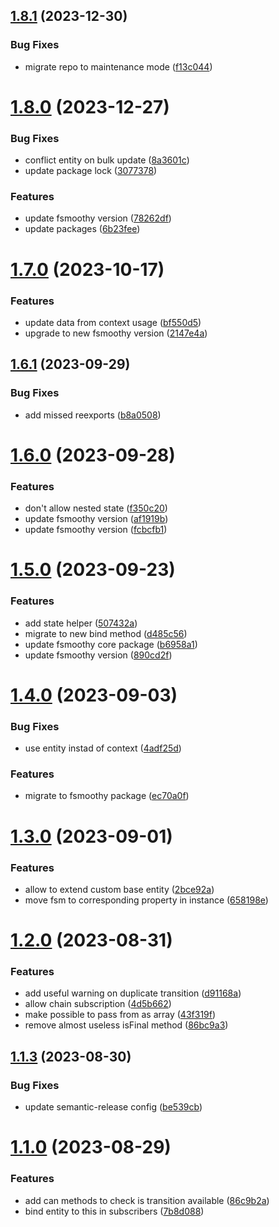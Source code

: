 ## [1.8.1](https://github.com/fsmoothy/typeorm-fsm/compare/v1.8.0...v1.8.1) (2023-12-30)


### Bug Fixes

* migrate repo to maintenance mode ([f13c044](https://github.com/fsmoothy/typeorm-fsm/commit/f13c044a921b2560235c7fe05e320b88abe2d399))

# [1.8.0](https://github.com/fsmoothy/typeorm-fsm/compare/v1.7.0...v1.8.0) (2023-12-27)


### Bug Fixes

* conflict entity on bulk update ([8a3601c](https://github.com/fsmoothy/typeorm-fsm/commit/8a3601c35c1a48ba9fd741abe4693ba9084450fb))
* update package lock ([3077378](https://github.com/fsmoothy/typeorm-fsm/commit/30773789e584b03d0c6c81966d6aa73b702e30ff))


### Features

* update fsmoothy version ([78262df](https://github.com/fsmoothy/typeorm-fsm/commit/78262df367e175bf543d1d148a561d6c09d9d6db))
* update packages ([6b23fee](https://github.com/fsmoothy/typeorm-fsm/commit/6b23fee86d91bc2f5353b14ccdc331a801657f6f))

# [1.7.0](https://github.com/fsmoothy/typeorm-fsm/compare/v1.6.1...v1.7.0) (2023-10-17)


### Features

* update data from context usage ([bf550d5](https://github.com/fsmoothy/typeorm-fsm/commit/bf550d518f2f0693cfa7bd9894cc3ae41dfe549a))
* upgrade to new fsmoothy version ([2147e4a](https://github.com/fsmoothy/typeorm-fsm/commit/2147e4abc0a3beca7436335249515e71f0064ba2))

## [1.6.1](https://github.com/fsmoothy/typeorm-fsm/compare/v1.6.0...v1.6.1) (2023-09-29)


### Bug Fixes

* add missed reexports ([b8a0508](https://github.com/fsmoothy/typeorm-fsm/commit/b8a050815b9ccbe100d7da2137117503a961f341))

# [1.6.0](https://github.com/fsmoothy/typeorm-fsm/compare/v1.5.0...v1.6.0) (2023-09-28)


### Features

* don't allow nested state ([f350c20](https://github.com/fsmoothy/typeorm-fsm/commit/f350c209a97c83e15fdd378c37db0cccb984b108))
* update fsmoothy version ([af1919b](https://github.com/fsmoothy/typeorm-fsm/commit/af1919b81ba787f3d64ba57142505312f2087c6a))
* update fsmoothy version ([fcbcfb1](https://github.com/fsmoothy/typeorm-fsm/commit/fcbcfb11bc77a477d4d19eecfcd27da6500de43f))

# [1.5.0](https://github.com/fsmoothy/typeorm-fsm/compare/v1.4.0...v1.5.0) (2023-09-23)


### Features

* add state helper ([507432a](https://github.com/fsmoothy/typeorm-fsm/commit/507432a85582837b206890e511fb01834c3ba2e4))
* migrate to new bind method ([d485c56](https://github.com/fsmoothy/typeorm-fsm/commit/d485c56d3bd8de977f9e3394b6a23eb9c6ef7325))
* update fsmoothy core package ([b6958a1](https://github.com/fsmoothy/typeorm-fsm/commit/b6958a1fd47312b66667fd952f64904c9d9ec7cd))
* update fsmoothy version ([890cd2f](https://github.com/fsmoothy/typeorm-fsm/commit/890cd2f1194093968c89b1471cfcf56d3c5f8fba))

# [1.4.0](https://github.com/fsmoothy/typeorm-fsm/compare/v1.3.0...v1.4.0) (2023-09-03)


### Bug Fixes

* use entity instad of context ([4adf25d](https://github.com/fsmoothy/typeorm-fsm/commit/4adf25d40730d1ad0b781305676ff6c46ad1b5d5))


### Features

* migrate to fsmoothy package ([ec70a0f](https://github.com/fsmoothy/typeorm-fsm/commit/ec70a0fd0ea2cfec68ec54f239f267e79dffb5d0))

# [1.3.0](https://github.com/bondiano/typeorm-fsm/compare/v1.2.0...v1.3.0) (2023-09-01)


### Features

* allow to extend custom base entity ([2bce92a](https://github.com/bondiano/typeorm-fsm/commit/2bce92a9cee6022a143946033731c671dadb3a8f))
* move fsm to corresponding property in instance ([658198e](https://github.com/bondiano/typeorm-fsm/commit/658198e9511b10a3a5bf3a42ef5359f5f962abff))

# [1.2.0](https://github.com/bondiano/typeorm-fsm/compare/v1.1.3...v1.2.0) (2023-08-31)


### Features

* add useful warning on duplicate transition ([d91168a](https://github.com/bondiano/typeorm-fsm/commit/d91168a6cc52cf016942d4405a16db4337699b7c))
* allow chain subscription ([4d5b662](https://github.com/bondiano/typeorm-fsm/commit/4d5b662108bb3993e051d81dbb1beaccf5aff057))
* make possible to pass from as array ([43f319f](https://github.com/bondiano/typeorm-fsm/commit/43f319ff41a781d38754202c675baa0ddb1983bc))
* remove almost useless isFinal method ([86bc9a3](https://github.com/bondiano/typeorm-fsm/commit/86bc9a35549d6cf714b38b94aaa27c8dc72adaf7))

## [1.1.3](https://github.com/bondiano/typeorm-fsm/compare/v1.1.2...v1.1.3) (2023-08-30)


### Bug Fixes

* update semantic-release config ([be539cb](https://github.com/bondiano/typeorm-fsm/commit/be539cb0ab1f81098a84962d7f800d7486264284))

# [1.1.0](https://github.com/bondiano/typeorm-fsm/compare/v1.0.0...v1.1.0) (2023-08-29)


### Features

* add can<event> methods to check is transition available ([86c9b2a](https://github.com/bondiano/typeorm-fsm/commit/86c9b2aa7759b67de776f3481ad1b817e35560bc))
* bind entity to this in subscribers ([7b8d088](https://github.com/bondiano/typeorm-fsm/commit/7b8d088fcd9bd377b97891123684b69211b0ebde))
